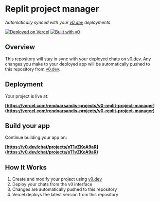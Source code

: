 # Replit project manager

*Automatically synced with your [v0.dev](https://v0.dev) deployments*

[![Deployed on Vercel](https://img.shields.io/badge/Deployed%20on-Vercel-black?style=for-the-badge&logo=vercel)](https://vercel.com/rendoarsandis-projects/v0-replit-project-manager)
[![Built with v0](https://img.shields.io/badge/Built%20with-v0.dev-black?style=for-the-badge)](https://v0.dev/chat/projects/oT1vZKoA9aR)

## Overview

This repository will stay in sync with your deployed chats on [v0.dev](https://v0.dev).
Any changes you make to your deployed app will be automatically pushed to this repository from [v0.dev](https://v0.dev).

## Deployment

Your project is live at:

**[https://vercel.com/rendoarsandis-projects/v0-replit-project-manager](https://vercel.com/rendoarsandis-projects/v0-replit-project-manager)**

## Build your app

Continue building your app on:

**[https://v0.dev/chat/projects/oT1vZKoA9aR](https://v0.dev/chat/projects/oT1vZKoA9aR)**

## How It Works

1. Create and modify your project using [v0.dev](https://v0.dev)
2. Deploy your chats from the v0 interface
3. Changes are automatically pushed to this repository
4. Vercel deploys the latest version from this repository